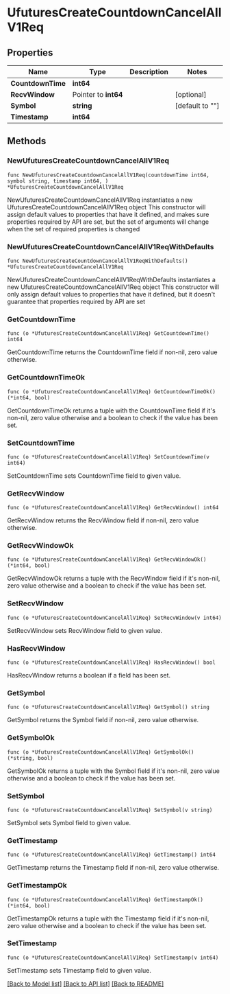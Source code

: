 # UfuturesCreateCountdownCancelAllV1Req

## Properties

Name | Type | Description | Notes
------------ | ------------- | ------------- | -------------
**CountdownTime** | **int64** |  | 
**RecvWindow** | Pointer to **int64** |  | [optional] 
**Symbol** | **string** |  | [default to ""]
**Timestamp** | **int64** |  | 

## Methods

### NewUfuturesCreateCountdownCancelAllV1Req

`func NewUfuturesCreateCountdownCancelAllV1Req(countdownTime int64, symbol string, timestamp int64, ) *UfuturesCreateCountdownCancelAllV1Req`

NewUfuturesCreateCountdownCancelAllV1Req instantiates a new UfuturesCreateCountdownCancelAllV1Req object
This constructor will assign default values to properties that have it defined,
and makes sure properties required by API are set, but the set of arguments
will change when the set of required properties is changed

### NewUfuturesCreateCountdownCancelAllV1ReqWithDefaults

`func NewUfuturesCreateCountdownCancelAllV1ReqWithDefaults() *UfuturesCreateCountdownCancelAllV1Req`

NewUfuturesCreateCountdownCancelAllV1ReqWithDefaults instantiates a new UfuturesCreateCountdownCancelAllV1Req object
This constructor will only assign default values to properties that have it defined,
but it doesn't guarantee that properties required by API are set

### GetCountdownTime

`func (o *UfuturesCreateCountdownCancelAllV1Req) GetCountdownTime() int64`

GetCountdownTime returns the CountdownTime field if non-nil, zero value otherwise.

### GetCountdownTimeOk

`func (o *UfuturesCreateCountdownCancelAllV1Req) GetCountdownTimeOk() (*int64, bool)`

GetCountdownTimeOk returns a tuple with the CountdownTime field if it's non-nil, zero value otherwise
and a boolean to check if the value has been set.

### SetCountdownTime

`func (o *UfuturesCreateCountdownCancelAllV1Req) SetCountdownTime(v int64)`

SetCountdownTime sets CountdownTime field to given value.


### GetRecvWindow

`func (o *UfuturesCreateCountdownCancelAllV1Req) GetRecvWindow() int64`

GetRecvWindow returns the RecvWindow field if non-nil, zero value otherwise.

### GetRecvWindowOk

`func (o *UfuturesCreateCountdownCancelAllV1Req) GetRecvWindowOk() (*int64, bool)`

GetRecvWindowOk returns a tuple with the RecvWindow field if it's non-nil, zero value otherwise
and a boolean to check if the value has been set.

### SetRecvWindow

`func (o *UfuturesCreateCountdownCancelAllV1Req) SetRecvWindow(v int64)`

SetRecvWindow sets RecvWindow field to given value.

### HasRecvWindow

`func (o *UfuturesCreateCountdownCancelAllV1Req) HasRecvWindow() bool`

HasRecvWindow returns a boolean if a field has been set.

### GetSymbol

`func (o *UfuturesCreateCountdownCancelAllV1Req) GetSymbol() string`

GetSymbol returns the Symbol field if non-nil, zero value otherwise.

### GetSymbolOk

`func (o *UfuturesCreateCountdownCancelAllV1Req) GetSymbolOk() (*string, bool)`

GetSymbolOk returns a tuple with the Symbol field if it's non-nil, zero value otherwise
and a boolean to check if the value has been set.

### SetSymbol

`func (o *UfuturesCreateCountdownCancelAllV1Req) SetSymbol(v string)`

SetSymbol sets Symbol field to given value.


### GetTimestamp

`func (o *UfuturesCreateCountdownCancelAllV1Req) GetTimestamp() int64`

GetTimestamp returns the Timestamp field if non-nil, zero value otherwise.

### GetTimestampOk

`func (o *UfuturesCreateCountdownCancelAllV1Req) GetTimestampOk() (*int64, bool)`

GetTimestampOk returns a tuple with the Timestamp field if it's non-nil, zero value otherwise
and a boolean to check if the value has been set.

### SetTimestamp

`func (o *UfuturesCreateCountdownCancelAllV1Req) SetTimestamp(v int64)`

SetTimestamp sets Timestamp field to given value.



[[Back to Model list]](../README.md#documentation-for-models) [[Back to API list]](../README.md#documentation-for-api-endpoints) [[Back to README]](../README.md)


